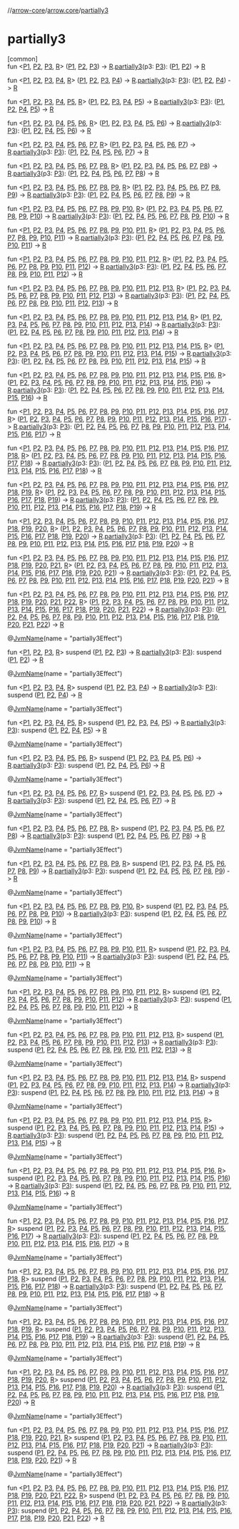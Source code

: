 //[arrow-core](../../index.md)/[arrow.core](index.md)/[partially3](partially3.md)

# partially3

[common]\
fun &lt;[P1](partially3.md), [P2](partially3.md), [P3](partially3.md), [R](partially3.md)&gt; ([P1](partially3.md), [P2](partially3.md), [P3](partially3.md)) -&gt; [R](partially3.md).[partially3](partially3.md)(p3: [P3](partially3.md)): ([P1](partially3.md), [P2](partially3.md)) -&gt; [R](partially3.md)

fun &lt;[P1](partially3.md), [P2](partially3.md), [P3](partially3.md), [P4](partially3.md), [R](partially3.md)&gt; ([P1](partially3.md), [P2](partially3.md), [P3](partially3.md), [P4](partially3.md)) -&gt; [R](partially3.md).[partially3](partially3.md)(p3: [P3](partially3.md)): ([P1](partially3.md), [P2](partially3.md), [P4](partially3.md)) -&gt; [R](partially3.md)

fun &lt;[P1](partially3.md), [P2](partially3.md), [P3](partially3.md), [P4](partially3.md), [P5](partially3.md), [R](partially3.md)&gt; ([P1](partially3.md), [P2](partially3.md), [P3](partially3.md), [P4](partially3.md), [P5](partially3.md)) -&gt; [R](partially3.md).[partially3](partially3.md)(p3: [P3](partially3.md)): ([P1](partially3.md), [P2](partially3.md), [P4](partially3.md), [P5](partially3.md)) -&gt; [R](partially3.md)

fun &lt;[P1](partially3.md), [P2](partially3.md), [P3](partially3.md), [P4](partially3.md), [P5](partially3.md), [P6](partially3.md), [R](partially3.md)&gt; ([P1](partially3.md), [P2](partially3.md), [P3](partially3.md), [P4](partially3.md), [P5](partially3.md), [P6](partially3.md)) -&gt; [R](partially3.md).[partially3](partially3.md)(p3: [P3](partially3.md)): ([P1](partially3.md), [P2](partially3.md), [P4](partially3.md), [P5](partially3.md), [P6](partially3.md)) -&gt; [R](partially3.md)

fun &lt;[P1](partially3.md), [P2](partially3.md), [P3](partially3.md), [P4](partially3.md), [P5](partially3.md), [P6](partially3.md), [P7](partially3.md), [R](partially3.md)&gt; ([P1](partially3.md), [P2](partially3.md), [P3](partially3.md), [P4](partially3.md), [P5](partially3.md), [P6](partially3.md), [P7](partially3.md)) -&gt; [R](partially3.md).[partially3](partially3.md)(p3: [P3](partially3.md)): ([P1](partially3.md), [P2](partially3.md), [P4](partially3.md), [P5](partially3.md), [P6](partially3.md), [P7](partially3.md)) -&gt; [R](partially3.md)

fun &lt;[P1](partially3.md), [P2](partially3.md), [P3](partially3.md), [P4](partially3.md), [P5](partially3.md), [P6](partially3.md), [P7](partially3.md), [P8](partially3.md), [R](partially3.md)&gt; ([P1](partially3.md), [P2](partially3.md), [P3](partially3.md), [P4](partially3.md), [P5](partially3.md), [P6](partially3.md), [P7](partially3.md), [P8](partially3.md)) -&gt; [R](partially3.md).[partially3](partially3.md)(p3: [P3](partially3.md)): ([P1](partially3.md), [P2](partially3.md), [P4](partially3.md), [P5](partially3.md), [P6](partially3.md), [P7](partially3.md), [P8](partially3.md)) -&gt; [R](partially3.md)

fun &lt;[P1](partially3.md), [P2](partially3.md), [P3](partially3.md), [P4](partially3.md), [P5](partially3.md), [P6](partially3.md), [P7](partially3.md), [P8](partially3.md), [P9](partially3.md), [R](partially3.md)&gt; ([P1](partially3.md), [P2](partially3.md), [P3](partially3.md), [P4](partially3.md), [P5](partially3.md), [P6](partially3.md), [P7](partially3.md), [P8](partially3.md), [P9](partially3.md)) -&gt; [R](partially3.md).[partially3](partially3.md)(p3: [P3](partially3.md)): ([P1](partially3.md), [P2](partially3.md), [P4](partially3.md), [P5](partially3.md), [P6](partially3.md), [P7](partially3.md), [P8](partially3.md), [P9](partially3.md)) -&gt; [R](partially3.md)

fun &lt;[P1](partially3.md), [P2](partially3.md), [P3](partially3.md), [P4](partially3.md), [P5](partially3.md), [P6](partially3.md), [P7](partially3.md), [P8](partially3.md), [P9](partially3.md), [P10](partially3.md), [R](partially3.md)&gt; ([P1](partially3.md), [P2](partially3.md), [P3](partially3.md), [P4](partially3.md), [P5](partially3.md), [P6](partially3.md), [P7](partially3.md), [P8](partially3.md), [P9](partially3.md), [P10](partially3.md)) -&gt; [R](partially3.md).[partially3](partially3.md)(p3: [P3](partially3.md)): ([P1](partially3.md), [P2](partially3.md), [P4](partially3.md), [P5](partially3.md), [P6](partially3.md), [P7](partially3.md), [P8](partially3.md), [P9](partially3.md), [P10](partially3.md)) -&gt; [R](partially3.md)

fun &lt;[P1](partially3.md), [P2](partially3.md), [P3](partially3.md), [P4](partially3.md), [P5](partially3.md), [P6](partially3.md), [P7](partially3.md), [P8](partially3.md), [P9](partially3.md), [P10](partially3.md), [P11](partially3.md), [R](partially3.md)&gt; ([P1](partially3.md), [P2](partially3.md), [P3](partially3.md), [P4](partially3.md), [P5](partially3.md), [P6](partially3.md), [P7](partially3.md), [P8](partially3.md), [P9](partially3.md), [P10](partially3.md), [P11](partially3.md)) -&gt; [R](partially3.md).[partially3](partially3.md)(p3: [P3](partially3.md)): ([P1](partially3.md), [P2](partially3.md), [P4](partially3.md), [P5](partially3.md), [P6](partially3.md), [P7](partially3.md), [P8](partially3.md), [P9](partially3.md), [P10](partially3.md), [P11](partially3.md)) -&gt; [R](partially3.md)

fun &lt;[P1](partially3.md), [P2](partially3.md), [P3](partially3.md), [P4](partially3.md), [P5](partially3.md), [P6](partially3.md), [P7](partially3.md), [P8](partially3.md), [P9](partially3.md), [P10](partially3.md), [P11](partially3.md), [P12](partially3.md), [R](partially3.md)&gt; ([P1](partially3.md), [P2](partially3.md), [P3](partially3.md), [P4](partially3.md), [P5](partially3.md), [P6](partially3.md), [P7](partially3.md), [P8](partially3.md), [P9](partially3.md), [P10](partially3.md), [P11](partially3.md), [P12](partially3.md)) -&gt; [R](partially3.md).[partially3](partially3.md)(p3: [P3](partially3.md)): ([P1](partially3.md), [P2](partially3.md), [P4](partially3.md), [P5](partially3.md), [P6](partially3.md), [P7](partially3.md), [P8](partially3.md), [P9](partially3.md), [P10](partially3.md), [P11](partially3.md), [P12](partially3.md)) -&gt; [R](partially3.md)

fun &lt;[P1](partially3.md), [P2](partially3.md), [P3](partially3.md), [P4](partially3.md), [P5](partially3.md), [P6](partially3.md), [P7](partially3.md), [P8](partially3.md), [P9](partially3.md), [P10](partially3.md), [P11](partially3.md), [P12](partially3.md), [P13](partially3.md), [R](partially3.md)&gt; ([P1](partially3.md), [P2](partially3.md), [P3](partially3.md), [P4](partially3.md), [P5](partially3.md), [P6](partially3.md), [P7](partially3.md), [P8](partially3.md), [P9](partially3.md), [P10](partially3.md), [P11](partially3.md), [P12](partially3.md), [P13](partially3.md)) -&gt; [R](partially3.md).[partially3](partially3.md)(p3: [P3](partially3.md)): ([P1](partially3.md), [P2](partially3.md), [P4](partially3.md), [P5](partially3.md), [P6](partially3.md), [P7](partially3.md), [P8](partially3.md), [P9](partially3.md), [P10](partially3.md), [P11](partially3.md), [P12](partially3.md), [P13](partially3.md)) -&gt; [R](partially3.md)

fun &lt;[P1](partially3.md), [P2](partially3.md), [P3](partially3.md), [P4](partially3.md), [P5](partially3.md), [P6](partially3.md), [P7](partially3.md), [P8](partially3.md), [P9](partially3.md), [P10](partially3.md), [P11](partially3.md), [P12](partially3.md), [P13](partially3.md), [P14](partially3.md), [R](partially3.md)&gt; ([P1](partially3.md), [P2](partially3.md), [P3](partially3.md), [P4](partially3.md), [P5](partially3.md), [P6](partially3.md), [P7](partially3.md), [P8](partially3.md), [P9](partially3.md), [P10](partially3.md), [P11](partially3.md), [P12](partially3.md), [P13](partially3.md), [P14](partially3.md)) -&gt; [R](partially3.md).[partially3](partially3.md)(p3: [P3](partially3.md)): ([P1](partially3.md), [P2](partially3.md), [P4](partially3.md), [P5](partially3.md), [P6](partially3.md), [P7](partially3.md), [P8](partially3.md), [P9](partially3.md), [P10](partially3.md), [P11](partially3.md), [P12](partially3.md), [P13](partially3.md), [P14](partially3.md)) -&gt; [R](partially3.md)

fun &lt;[P1](partially3.md), [P2](partially3.md), [P3](partially3.md), [P4](partially3.md), [P5](partially3.md), [P6](partially3.md), [P7](partially3.md), [P8](partially3.md), [P9](partially3.md), [P10](partially3.md), [P11](partially3.md), [P12](partially3.md), [P13](partially3.md), [P14](partially3.md), [P15](partially3.md), [R](partially3.md)&gt; ([P1](partially3.md), [P2](partially3.md), [P3](partially3.md), [P4](partially3.md), [P5](partially3.md), [P6](partially3.md), [P7](partially3.md), [P8](partially3.md), [P9](partially3.md), [P10](partially3.md), [P11](partially3.md), [P12](partially3.md), [P13](partially3.md), [P14](partially3.md), [P15](partially3.md)) -&gt; [R](partially3.md).[partially3](partially3.md)(p3: [P3](partially3.md)): ([P1](partially3.md), [P2](partially3.md), [P4](partially3.md), [P5](partially3.md), [P6](partially3.md), [P7](partially3.md), [P8](partially3.md), [P9](partially3.md), [P10](partially3.md), [P11](partially3.md), [P12](partially3.md), [P13](partially3.md), [P14](partially3.md), [P15](partially3.md)) -&gt; [R](partially3.md)

fun &lt;[P1](partially3.md), [P2](partially3.md), [P3](partially3.md), [P4](partially3.md), [P5](partially3.md), [P6](partially3.md), [P7](partially3.md), [P8](partially3.md), [P9](partially3.md), [P10](partially3.md), [P11](partially3.md), [P12](partially3.md), [P13](partially3.md), [P14](partially3.md), [P15](partially3.md), [P16](partially3.md), [R](partially3.md)&gt; ([P1](partially3.md), [P2](partially3.md), [P3](partially3.md), [P4](partially3.md), [P5](partially3.md), [P6](partially3.md), [P7](partially3.md), [P8](partially3.md), [P9](partially3.md), [P10](partially3.md), [P11](partially3.md), [P12](partially3.md), [P13](partially3.md), [P14](partially3.md), [P15](partially3.md), [P16](partially3.md)) -&gt; [R](partially3.md).[partially3](partially3.md)(p3: [P3](partially3.md)): ([P1](partially3.md), [P2](partially3.md), [P4](partially3.md), [P5](partially3.md), [P6](partially3.md), [P7](partially3.md), [P8](partially3.md), [P9](partially3.md), [P10](partially3.md), [P11](partially3.md), [P12](partially3.md), [P13](partially3.md), [P14](partially3.md), [P15](partially3.md), [P16](partially3.md)) -&gt; [R](partially3.md)

fun &lt;[P1](partially3.md), [P2](partially3.md), [P3](partially3.md), [P4](partially3.md), [P5](partially3.md), [P6](partially3.md), [P7](partially3.md), [P8](partially3.md), [P9](partially3.md), [P10](partially3.md), [P11](partially3.md), [P12](partially3.md), [P13](partially3.md), [P14](partially3.md), [P15](partially3.md), [P16](partially3.md), [P17](partially3.md), [R](partially3.md)&gt; ([P1](partially3.md), [P2](partially3.md), [P3](partially3.md), [P4](partially3.md), [P5](partially3.md), [P6](partially3.md), [P7](partially3.md), [P8](partially3.md), [P9](partially3.md), [P10](partially3.md), [P11](partially3.md), [P12](partially3.md), [P13](partially3.md), [P14](partially3.md), [P15](partially3.md), [P16](partially3.md), [P17](partially3.md)) -&gt; [R](partially3.md).[partially3](partially3.md)(p3: [P3](partially3.md)): ([P1](partially3.md), [P2](partially3.md), [P4](partially3.md), [P5](partially3.md), [P6](partially3.md), [P7](partially3.md), [P8](partially3.md), [P9](partially3.md), [P10](partially3.md), [P11](partially3.md), [P12](partially3.md), [P13](partially3.md), [P14](partially3.md), [P15](partially3.md), [P16](partially3.md), [P17](partially3.md)) -&gt; [R](partially3.md)

fun &lt;[P1](partially3.md), [P2](partially3.md), [P3](partially3.md), [P4](partially3.md), [P5](partially3.md), [P6](partially3.md), [P7](partially3.md), [P8](partially3.md), [P9](partially3.md), [P10](partially3.md), [P11](partially3.md), [P12](partially3.md), [P13](partially3.md), [P14](partially3.md), [P15](partially3.md), [P16](partially3.md), [P17](partially3.md), [P18](partially3.md), [R](partially3.md)&gt; ([P1](partially3.md), [P2](partially3.md), [P3](partially3.md), [P4](partially3.md), [P5](partially3.md), [P6](partially3.md), [P7](partially3.md), [P8](partially3.md), [P9](partially3.md), [P10](partially3.md), [P11](partially3.md), [P12](partially3.md), [P13](partially3.md), [P14](partially3.md), [P15](partially3.md), [P16](partially3.md), [P17](partially3.md), [P18](partially3.md)) -&gt; [R](partially3.md).[partially3](partially3.md)(p3: [P3](partially3.md)): ([P1](partially3.md), [P2](partially3.md), [P4](partially3.md), [P5](partially3.md), [P6](partially3.md), [P7](partially3.md), [P8](partially3.md), [P9](partially3.md), [P10](partially3.md), [P11](partially3.md), [P12](partially3.md), [P13](partially3.md), [P14](partially3.md), [P15](partially3.md), [P16](partially3.md), [P17](partially3.md), [P18](partially3.md)) -&gt; [R](partially3.md)

fun &lt;[P1](partially3.md), [P2](partially3.md), [P3](partially3.md), [P4](partially3.md), [P5](partially3.md), [P6](partially3.md), [P7](partially3.md), [P8](partially3.md), [P9](partially3.md), [P10](partially3.md), [P11](partially3.md), [P12](partially3.md), [P13](partially3.md), [P14](partially3.md), [P15](partially3.md), [P16](partially3.md), [P17](partially3.md), [P18](partially3.md), [P19](partially3.md), [R](partially3.md)&gt; ([P1](partially3.md), [P2](partially3.md), [P3](partially3.md), [P4](partially3.md), [P5](partially3.md), [P6](partially3.md), [P7](partially3.md), [P8](partially3.md), [P9](partially3.md), [P10](partially3.md), [P11](partially3.md), [P12](partially3.md), [P13](partially3.md), [P14](partially3.md), [P15](partially3.md), [P16](partially3.md), [P17](partially3.md), [P18](partially3.md), [P19](partially3.md)) -&gt; [R](partially3.md).[partially3](partially3.md)(p3: [P3](partially3.md)): ([P1](partially3.md), [P2](partially3.md), [P4](partially3.md), [P5](partially3.md), [P6](partially3.md), [P7](partially3.md), [P8](partially3.md), [P9](partially3.md), [P10](partially3.md), [P11](partially3.md), [P12](partially3.md), [P13](partially3.md), [P14](partially3.md), [P15](partially3.md), [P16](partially3.md), [P17](partially3.md), [P18](partially3.md), [P19](partially3.md)) -&gt; [R](partially3.md)

fun &lt;[P1](partially3.md), [P2](partially3.md), [P3](partially3.md), [P4](partially3.md), [P5](partially3.md), [P6](partially3.md), [P7](partially3.md), [P8](partially3.md), [P9](partially3.md), [P10](partially3.md), [P11](partially3.md), [P12](partially3.md), [P13](partially3.md), [P14](partially3.md), [P15](partially3.md), [P16](partially3.md), [P17](partially3.md), [P18](partially3.md), [P19](partially3.md), [P20](partially3.md), [R](partially3.md)&gt; ([P1](partially3.md), [P2](partially3.md), [P3](partially3.md), [P4](partially3.md), [P5](partially3.md), [P6](partially3.md), [P7](partially3.md), [P8](partially3.md), [P9](partially3.md), [P10](partially3.md), [P11](partially3.md), [P12](partially3.md), [P13](partially3.md), [P14](partially3.md), [P15](partially3.md), [P16](partially3.md), [P17](partially3.md), [P18](partially3.md), [P19](partially3.md), [P20](partially3.md)) -&gt; [R](partially3.md).[partially3](partially3.md)(p3: [P3](partially3.md)): ([P1](partially3.md), [P2](partially3.md), [P4](partially3.md), [P5](partially3.md), [P6](partially3.md), [P7](partially3.md), [P8](partially3.md), [P9](partially3.md), [P10](partially3.md), [P11](partially3.md), [P12](partially3.md), [P13](partially3.md), [P14](partially3.md), [P15](partially3.md), [P16](partially3.md), [P17](partially3.md), [P18](partially3.md), [P19](partially3.md), [P20](partially3.md)) -&gt; [R](partially3.md)

fun &lt;[P1](partially3.md), [P2](partially3.md), [P3](partially3.md), [P4](partially3.md), [P5](partially3.md), [P6](partially3.md), [P7](partially3.md), [P8](partially3.md), [P9](partially3.md), [P10](partially3.md), [P11](partially3.md), [P12](partially3.md), [P13](partially3.md), [P14](partially3.md), [P15](partially3.md), [P16](partially3.md), [P17](partially3.md), [P18](partially3.md), [P19](partially3.md), [P20](partially3.md), [P21](partially3.md), [R](partially3.md)&gt; ([P1](partially3.md), [P2](partially3.md), [P3](partially3.md), [P4](partially3.md), [P5](partially3.md), [P6](partially3.md), [P7](partially3.md), [P8](partially3.md), [P9](partially3.md), [P10](partially3.md), [P11](partially3.md), [P12](partially3.md), [P13](partially3.md), [P14](partially3.md), [P15](partially3.md), [P16](partially3.md), [P17](partially3.md), [P18](partially3.md), [P19](partially3.md), [P20](partially3.md), [P21](partially3.md)) -&gt; [R](partially3.md).[partially3](partially3.md)(p3: [P3](partially3.md)): ([P1](partially3.md), [P2](partially3.md), [P4](partially3.md), [P5](partially3.md), [P6](partially3.md), [P7](partially3.md), [P8](partially3.md), [P9](partially3.md), [P10](partially3.md), [P11](partially3.md), [P12](partially3.md), [P13](partially3.md), [P14](partially3.md), [P15](partially3.md), [P16](partially3.md), [P17](partially3.md), [P18](partially3.md), [P19](partially3.md), [P20](partially3.md), [P21](partially3.md)) -&gt; [R](partially3.md)

fun &lt;[P1](partially3.md), [P2](partially3.md), [P3](partially3.md), [P4](partially3.md), [P5](partially3.md), [P6](partially3.md), [P7](partially3.md), [P8](partially3.md), [P9](partially3.md), [P10](partially3.md), [P11](partially3.md), [P12](partially3.md), [P13](partially3.md), [P14](partially3.md), [P15](partially3.md), [P16](partially3.md), [P17](partially3.md), [P18](partially3.md), [P19](partially3.md), [P20](partially3.md), [P21](partially3.md), [P22](partially3.md), [R](partially3.md)&gt; ([P1](partially3.md), [P2](partially3.md), [P3](partially3.md), [P4](partially3.md), [P5](partially3.md), [P6](partially3.md), [P7](partially3.md), [P8](partially3.md), [P9](partially3.md), [P10](partially3.md), [P11](partially3.md), [P12](partially3.md), [P13](partially3.md), [P14](partially3.md), [P15](partially3.md), [P16](partially3.md), [P17](partially3.md), [P18](partially3.md), [P19](partially3.md), [P20](partially3.md), [P21](partially3.md), [P22](partially3.md)) -&gt; [R](partially3.md).[partially3](partially3.md)(p3: [P3](partially3.md)): ([P1](partially3.md), [P2](partially3.md), [P4](partially3.md), [P5](partially3.md), [P6](partially3.md), [P7](partially3.md), [P8](partially3.md), [P9](partially3.md), [P10](partially3.md), [P11](partially3.md), [P12](partially3.md), [P13](partially3.md), [P14](partially3.md), [P15](partially3.md), [P16](partially3.md), [P17](partially3.md), [P18](partially3.md), [P19](partially3.md), [P20](partially3.md), [P21](partially3.md), [P22](partially3.md)) -&gt; [R](partially3.md)

@[JvmName](https://kotlinlang.org/api/latest/jvm/stdlib/kotlin.jvm/-jvm-name/index.html)(name = "partially3Effect")

fun &lt;[P1](partially3.md), [P2](partially3.md), [P3](partially3.md), [R](partially3.md)&gt; suspend ([P1](partially3.md), [P2](partially3.md), [P3](partially3.md)) -&gt; [R](partially3.md).[partially3](partially3.md)(p3: [P3](partially3.md)): suspend ([P1](partially3.md), [P2](partially3.md)) -&gt; [R](partially3.md)

@[JvmName](https://kotlinlang.org/api/latest/jvm/stdlib/kotlin.jvm/-jvm-name/index.html)(name = "partially3Effect")

fun &lt;[P1](partially3.md), [P2](partially3.md), [P3](partially3.md), [P4](partially3.md), [R](partially3.md)&gt; suspend ([P1](partially3.md), [P2](partially3.md), [P3](partially3.md), [P4](partially3.md)) -&gt; [R](partially3.md).[partially3](partially3.md)(p3: [P3](partially3.md)): suspend ([P1](partially3.md), [P2](partially3.md), [P4](partially3.md)) -&gt; [R](partially3.md)

@[JvmName](https://kotlinlang.org/api/latest/jvm/stdlib/kotlin.jvm/-jvm-name/index.html)(name = "partially3Effect")

fun &lt;[P1](partially3.md), [P2](partially3.md), [P3](partially3.md), [P4](partially3.md), [P5](partially3.md), [R](partially3.md)&gt; suspend ([P1](partially3.md), [P2](partially3.md), [P3](partially3.md), [P4](partially3.md), [P5](partially3.md)) -&gt; [R](partially3.md).[partially3](partially3.md)(p3: [P3](partially3.md)): suspend ([P1](partially3.md), [P2](partially3.md), [P4](partially3.md), [P5](partially3.md)) -&gt; [R](partially3.md)

@[JvmName](https://kotlinlang.org/api/latest/jvm/stdlib/kotlin.jvm/-jvm-name/index.html)(name = "partially3Effect")

fun &lt;[P1](partially3.md), [P2](partially3.md), [P3](partially3.md), [P4](partially3.md), [P5](partially3.md), [P6](partially3.md), [R](partially3.md)&gt; suspend ([P1](partially3.md), [P2](partially3.md), [P3](partially3.md), [P4](partially3.md), [P5](partially3.md), [P6](partially3.md)) -&gt; [R](partially3.md).[partially3](partially3.md)(p3: [P3](partially3.md)): suspend ([P1](partially3.md), [P2](partially3.md), [P4](partially3.md), [P5](partially3.md), [P6](partially3.md)) -&gt; [R](partially3.md)

@[JvmName](https://kotlinlang.org/api/latest/jvm/stdlib/kotlin.jvm/-jvm-name/index.html)(name = "partially3Effect")

fun &lt;[P1](partially3.md), [P2](partially3.md), [P3](partially3.md), [P4](partially3.md), [P5](partially3.md), [P6](partially3.md), [P7](partially3.md), [R](partially3.md)&gt; suspend ([P1](partially3.md), [P2](partially3.md), [P3](partially3.md), [P4](partially3.md), [P5](partially3.md), [P6](partially3.md), [P7](partially3.md)) -&gt; [R](partially3.md).[partially3](partially3.md)(p3: [P3](partially3.md)): suspend ([P1](partially3.md), [P2](partially3.md), [P4](partially3.md), [P5](partially3.md), [P6](partially3.md), [P7](partially3.md)) -&gt; [R](partially3.md)

@[JvmName](https://kotlinlang.org/api/latest/jvm/stdlib/kotlin.jvm/-jvm-name/index.html)(name = "partially3Effect")

fun &lt;[P1](partially3.md), [P2](partially3.md), [P3](partially3.md), [P4](partially3.md), [P5](partially3.md), [P6](partially3.md), [P7](partially3.md), [P8](partially3.md), [R](partially3.md)&gt; suspend ([P1](partially3.md), [P2](partially3.md), [P3](partially3.md), [P4](partially3.md), [P5](partially3.md), [P6](partially3.md), [P7](partially3.md), [P8](partially3.md)) -&gt; [R](partially3.md).[partially3](partially3.md)(p3: [P3](partially3.md)): suspend ([P1](partially3.md), [P2](partially3.md), [P4](partially3.md), [P5](partially3.md), [P6](partially3.md), [P7](partially3.md), [P8](partially3.md)) -&gt; [R](partially3.md)

@[JvmName](https://kotlinlang.org/api/latest/jvm/stdlib/kotlin.jvm/-jvm-name/index.html)(name = "partially3Effect")

fun &lt;[P1](partially3.md), [P2](partially3.md), [P3](partially3.md), [P4](partially3.md), [P5](partially3.md), [P6](partially3.md), [P7](partially3.md), [P8](partially3.md), [P9](partially3.md), [R](partially3.md)&gt; suspend ([P1](partially3.md), [P2](partially3.md), [P3](partially3.md), [P4](partially3.md), [P5](partially3.md), [P6](partially3.md), [P7](partially3.md), [P8](partially3.md), [P9](partially3.md)) -&gt; [R](partially3.md).[partially3](partially3.md)(p3: [P3](partially3.md)): suspend ([P1](partially3.md), [P2](partially3.md), [P4](partially3.md), [P5](partially3.md), [P6](partially3.md), [P7](partially3.md), [P8](partially3.md), [P9](partially3.md)) -&gt; [R](partially3.md)

@[JvmName](https://kotlinlang.org/api/latest/jvm/stdlib/kotlin.jvm/-jvm-name/index.html)(name = "partially3Effect")

fun &lt;[P1](partially3.md), [P2](partially3.md), [P3](partially3.md), [P4](partially3.md), [P5](partially3.md), [P6](partially3.md), [P7](partially3.md), [P8](partially3.md), [P9](partially3.md), [P10](partially3.md), [R](partially3.md)&gt; suspend ([P1](partially3.md), [P2](partially3.md), [P3](partially3.md), [P4](partially3.md), [P5](partially3.md), [P6](partially3.md), [P7](partially3.md), [P8](partially3.md), [P9](partially3.md), [P10](partially3.md)) -&gt; [R](partially3.md).[partially3](partially3.md)(p3: [P3](partially3.md)): suspend ([P1](partially3.md), [P2](partially3.md), [P4](partially3.md), [P5](partially3.md), [P6](partially3.md), [P7](partially3.md), [P8](partially3.md), [P9](partially3.md), [P10](partially3.md)) -&gt; [R](partially3.md)

@[JvmName](https://kotlinlang.org/api/latest/jvm/stdlib/kotlin.jvm/-jvm-name/index.html)(name = "partially3Effect")

fun &lt;[P1](partially3.md), [P2](partially3.md), [P3](partially3.md), [P4](partially3.md), [P5](partially3.md), [P6](partially3.md), [P7](partially3.md), [P8](partially3.md), [P9](partially3.md), [P10](partially3.md), [P11](partially3.md), [R](partially3.md)&gt; suspend ([P1](partially3.md), [P2](partially3.md), [P3](partially3.md), [P4](partially3.md), [P5](partially3.md), [P6](partially3.md), [P7](partially3.md), [P8](partially3.md), [P9](partially3.md), [P10](partially3.md), [P11](partially3.md)) -&gt; [R](partially3.md).[partially3](partially3.md)(p3: [P3](partially3.md)): suspend ([P1](partially3.md), [P2](partially3.md), [P4](partially3.md), [P5](partially3.md), [P6](partially3.md), [P7](partially3.md), [P8](partially3.md), [P9](partially3.md), [P10](partially3.md), [P11](partially3.md)) -&gt; [R](partially3.md)

@[JvmName](https://kotlinlang.org/api/latest/jvm/stdlib/kotlin.jvm/-jvm-name/index.html)(name = "partially3Effect")

fun &lt;[P1](partially3.md), [P2](partially3.md), [P3](partially3.md), [P4](partially3.md), [P5](partially3.md), [P6](partially3.md), [P7](partially3.md), [P8](partially3.md), [P9](partially3.md), [P10](partially3.md), [P11](partially3.md), [P12](partially3.md), [R](partially3.md)&gt; suspend ([P1](partially3.md), [P2](partially3.md), [P3](partially3.md), [P4](partially3.md), [P5](partially3.md), [P6](partially3.md), [P7](partially3.md), [P8](partially3.md), [P9](partially3.md), [P10](partially3.md), [P11](partially3.md), [P12](partially3.md)) -&gt; [R](partially3.md).[partially3](partially3.md)(p3: [P3](partially3.md)): suspend ([P1](partially3.md), [P2](partially3.md), [P4](partially3.md), [P5](partially3.md), [P6](partially3.md), [P7](partially3.md), [P8](partially3.md), [P9](partially3.md), [P10](partially3.md), [P11](partially3.md), [P12](partially3.md)) -&gt; [R](partially3.md)

@[JvmName](https://kotlinlang.org/api/latest/jvm/stdlib/kotlin.jvm/-jvm-name/index.html)(name = "partially3Effect")

fun &lt;[P1](partially3.md), [P2](partially3.md), [P3](partially3.md), [P4](partially3.md), [P5](partially3.md), [P6](partially3.md), [P7](partially3.md), [P8](partially3.md), [P9](partially3.md), [P10](partially3.md), [P11](partially3.md), [P12](partially3.md), [P13](partially3.md), [R](partially3.md)&gt; suspend ([P1](partially3.md), [P2](partially3.md), [P3](partially3.md), [P4](partially3.md), [P5](partially3.md), [P6](partially3.md), [P7](partially3.md), [P8](partially3.md), [P9](partially3.md), [P10](partially3.md), [P11](partially3.md), [P12](partially3.md), [P13](partially3.md)) -&gt; [R](partially3.md).[partially3](partially3.md)(p3: [P3](partially3.md)): suspend ([P1](partially3.md), [P2](partially3.md), [P4](partially3.md), [P5](partially3.md), [P6](partially3.md), [P7](partially3.md), [P8](partially3.md), [P9](partially3.md), [P10](partially3.md), [P11](partially3.md), [P12](partially3.md), [P13](partially3.md)) -&gt; [R](partially3.md)

@[JvmName](https://kotlinlang.org/api/latest/jvm/stdlib/kotlin.jvm/-jvm-name/index.html)(name = "partially3Effect")

fun &lt;[P1](partially3.md), [P2](partially3.md), [P3](partially3.md), [P4](partially3.md), [P5](partially3.md), [P6](partially3.md), [P7](partially3.md), [P8](partially3.md), [P9](partially3.md), [P10](partially3.md), [P11](partially3.md), [P12](partially3.md), [P13](partially3.md), [P14](partially3.md), [R](partially3.md)&gt; suspend ([P1](partially3.md), [P2](partially3.md), [P3](partially3.md), [P4](partially3.md), [P5](partially3.md), [P6](partially3.md), [P7](partially3.md), [P8](partially3.md), [P9](partially3.md), [P10](partially3.md), [P11](partially3.md), [P12](partially3.md), [P13](partially3.md), [P14](partially3.md)) -&gt; [R](partially3.md).[partially3](partially3.md)(p3: [P3](partially3.md)): suspend ([P1](partially3.md), [P2](partially3.md), [P4](partially3.md), [P5](partially3.md), [P6](partially3.md), [P7](partially3.md), [P8](partially3.md), [P9](partially3.md), [P10](partially3.md), [P11](partially3.md), [P12](partially3.md), [P13](partially3.md), [P14](partially3.md)) -&gt; [R](partially3.md)

@[JvmName](https://kotlinlang.org/api/latest/jvm/stdlib/kotlin.jvm/-jvm-name/index.html)(name = "partially3Effect")

fun &lt;[P1](partially3.md), [P2](partially3.md), [P3](partially3.md), [P4](partially3.md), [P5](partially3.md), [P6](partially3.md), [P7](partially3.md), [P8](partially3.md), [P9](partially3.md), [P10](partially3.md), [P11](partially3.md), [P12](partially3.md), [P13](partially3.md), [P14](partially3.md), [P15](partially3.md), [R](partially3.md)&gt; suspend ([P1](partially3.md), [P2](partially3.md), [P3](partially3.md), [P4](partially3.md), [P5](partially3.md), [P6](partially3.md), [P7](partially3.md), [P8](partially3.md), [P9](partially3.md), [P10](partially3.md), [P11](partially3.md), [P12](partially3.md), [P13](partially3.md), [P14](partially3.md), [P15](partially3.md)) -&gt; [R](partially3.md).[partially3](partially3.md)(p3: [P3](partially3.md)): suspend ([P1](partially3.md), [P2](partially3.md), [P4](partially3.md), [P5](partially3.md), [P6](partially3.md), [P7](partially3.md), [P8](partially3.md), [P9](partially3.md), [P10](partially3.md), [P11](partially3.md), [P12](partially3.md), [P13](partially3.md), [P14](partially3.md), [P15](partially3.md)) -&gt; [R](partially3.md)

@[JvmName](https://kotlinlang.org/api/latest/jvm/stdlib/kotlin.jvm/-jvm-name/index.html)(name = "partially3Effect")

fun &lt;[P1](partially3.md), [P2](partially3.md), [P3](partially3.md), [P4](partially3.md), [P5](partially3.md), [P6](partially3.md), [P7](partially3.md), [P8](partially3.md), [P9](partially3.md), [P10](partially3.md), [P11](partially3.md), [P12](partially3.md), [P13](partially3.md), [P14](partially3.md), [P15](partially3.md), [P16](partially3.md), [R](partially3.md)&gt; suspend ([P1](partially3.md), [P2](partially3.md), [P3](partially3.md), [P4](partially3.md), [P5](partially3.md), [P6](partially3.md), [P7](partially3.md), [P8](partially3.md), [P9](partially3.md), [P10](partially3.md), [P11](partially3.md), [P12](partially3.md), [P13](partially3.md), [P14](partially3.md), [P15](partially3.md), [P16](partially3.md)) -&gt; [R](partially3.md).[partially3](partially3.md)(p3: [P3](partially3.md)): suspend ([P1](partially3.md), [P2](partially3.md), [P4](partially3.md), [P5](partially3.md), [P6](partially3.md), [P7](partially3.md), [P8](partially3.md), [P9](partially3.md), [P10](partially3.md), [P11](partially3.md), [P12](partially3.md), [P13](partially3.md), [P14](partially3.md), [P15](partially3.md), [P16](partially3.md)) -&gt; [R](partially3.md)

@[JvmName](https://kotlinlang.org/api/latest/jvm/stdlib/kotlin.jvm/-jvm-name/index.html)(name = "partially3Effect")

fun &lt;[P1](partially3.md), [P2](partially3.md), [P3](partially3.md), [P4](partially3.md), [P5](partially3.md), [P6](partially3.md), [P7](partially3.md), [P8](partially3.md), [P9](partially3.md), [P10](partially3.md), [P11](partially3.md), [P12](partially3.md), [P13](partially3.md), [P14](partially3.md), [P15](partially3.md), [P16](partially3.md), [P17](partially3.md), [R](partially3.md)&gt; suspend ([P1](partially3.md), [P2](partially3.md), [P3](partially3.md), [P4](partially3.md), [P5](partially3.md), [P6](partially3.md), [P7](partially3.md), [P8](partially3.md), [P9](partially3.md), [P10](partially3.md), [P11](partially3.md), [P12](partially3.md), [P13](partially3.md), [P14](partially3.md), [P15](partially3.md), [P16](partially3.md), [P17](partially3.md)) -&gt; [R](partially3.md).[partially3](partially3.md)(p3: [P3](partially3.md)): suspend ([P1](partially3.md), [P2](partially3.md), [P4](partially3.md), [P5](partially3.md), [P6](partially3.md), [P7](partially3.md), [P8](partially3.md), [P9](partially3.md), [P10](partially3.md), [P11](partially3.md), [P12](partially3.md), [P13](partially3.md), [P14](partially3.md), [P15](partially3.md), [P16](partially3.md), [P17](partially3.md)) -&gt; [R](partially3.md)

@[JvmName](https://kotlinlang.org/api/latest/jvm/stdlib/kotlin.jvm/-jvm-name/index.html)(name = "partially3Effect")

fun &lt;[P1](partially3.md), [P2](partially3.md), [P3](partially3.md), [P4](partially3.md), [P5](partially3.md), [P6](partially3.md), [P7](partially3.md), [P8](partially3.md), [P9](partially3.md), [P10](partially3.md), [P11](partially3.md), [P12](partially3.md), [P13](partially3.md), [P14](partially3.md), [P15](partially3.md), [P16](partially3.md), [P17](partially3.md), [P18](partially3.md), [R](partially3.md)&gt; suspend ([P1](partially3.md), [P2](partially3.md), [P3](partially3.md), [P4](partially3.md), [P5](partially3.md), [P6](partially3.md), [P7](partially3.md), [P8](partially3.md), [P9](partially3.md), [P10](partially3.md), [P11](partially3.md), [P12](partially3.md), [P13](partially3.md), [P14](partially3.md), [P15](partially3.md), [P16](partially3.md), [P17](partially3.md), [P18](partially3.md)) -&gt; [R](partially3.md).[partially3](partially3.md)(p3: [P3](partially3.md)): suspend ([P1](partially3.md), [P2](partially3.md), [P4](partially3.md), [P5](partially3.md), [P6](partially3.md), [P7](partially3.md), [P8](partially3.md), [P9](partially3.md), [P10](partially3.md), [P11](partially3.md), [P12](partially3.md), [P13](partially3.md), [P14](partially3.md), [P15](partially3.md), [P16](partially3.md), [P17](partially3.md), [P18](partially3.md)) -&gt; [R](partially3.md)

@[JvmName](https://kotlinlang.org/api/latest/jvm/stdlib/kotlin.jvm/-jvm-name/index.html)(name = "partially3Effect")

fun &lt;[P1](partially3.md), [P2](partially3.md), [P3](partially3.md), [P4](partially3.md), [P5](partially3.md), [P6](partially3.md), [P7](partially3.md), [P8](partially3.md), [P9](partially3.md), [P10](partially3.md), [P11](partially3.md), [P12](partially3.md), [P13](partially3.md), [P14](partially3.md), [P15](partially3.md), [P16](partially3.md), [P17](partially3.md), [P18](partially3.md), [P19](partially3.md), [R](partially3.md)&gt; suspend ([P1](partially3.md), [P2](partially3.md), [P3](partially3.md), [P4](partially3.md), [P5](partially3.md), [P6](partially3.md), [P7](partially3.md), [P8](partially3.md), [P9](partially3.md), [P10](partially3.md), [P11](partially3.md), [P12](partially3.md), [P13](partially3.md), [P14](partially3.md), [P15](partially3.md), [P16](partially3.md), [P17](partially3.md), [P18](partially3.md), [P19](partially3.md)) -&gt; [R](partially3.md).[partially3](partially3.md)(p3: [P3](partially3.md)): suspend ([P1](partially3.md), [P2](partially3.md), [P4](partially3.md), [P5](partially3.md), [P6](partially3.md), [P7](partially3.md), [P8](partially3.md), [P9](partially3.md), [P10](partially3.md), [P11](partially3.md), [P12](partially3.md), [P13](partially3.md), [P14](partially3.md), [P15](partially3.md), [P16](partially3.md), [P17](partially3.md), [P18](partially3.md), [P19](partially3.md)) -&gt; [R](partially3.md)

@[JvmName](https://kotlinlang.org/api/latest/jvm/stdlib/kotlin.jvm/-jvm-name/index.html)(name = "partially3Effect")

fun &lt;[P1](partially3.md), [P2](partially3.md), [P3](partially3.md), [P4](partially3.md), [P5](partially3.md), [P6](partially3.md), [P7](partially3.md), [P8](partially3.md), [P9](partially3.md), [P10](partially3.md), [P11](partially3.md), [P12](partially3.md), [P13](partially3.md), [P14](partially3.md), [P15](partially3.md), [P16](partially3.md), [P17](partially3.md), [P18](partially3.md), [P19](partially3.md), [P20](partially3.md), [R](partially3.md)&gt; suspend ([P1](partially3.md), [P2](partially3.md), [P3](partially3.md), [P4](partially3.md), [P5](partially3.md), [P6](partially3.md), [P7](partially3.md), [P8](partially3.md), [P9](partially3.md), [P10](partially3.md), [P11](partially3.md), [P12](partially3.md), [P13](partially3.md), [P14](partially3.md), [P15](partially3.md), [P16](partially3.md), [P17](partially3.md), [P18](partially3.md), [P19](partially3.md), [P20](partially3.md)) -&gt; [R](partially3.md).[partially3](partially3.md)(p3: [P3](partially3.md)): suspend ([P1](partially3.md), [P2](partially3.md), [P4](partially3.md), [P5](partially3.md), [P6](partially3.md), [P7](partially3.md), [P8](partially3.md), [P9](partially3.md), [P10](partially3.md), [P11](partially3.md), [P12](partially3.md), [P13](partially3.md), [P14](partially3.md), [P15](partially3.md), [P16](partially3.md), [P17](partially3.md), [P18](partially3.md), [P19](partially3.md), [P20](partially3.md)) -&gt; [R](partially3.md)

@[JvmName](https://kotlinlang.org/api/latest/jvm/stdlib/kotlin.jvm/-jvm-name/index.html)(name = "partially3Effect")

fun &lt;[P1](partially3.md), [P2](partially3.md), [P3](partially3.md), [P4](partially3.md), [P5](partially3.md), [P6](partially3.md), [P7](partially3.md), [P8](partially3.md), [P9](partially3.md), [P10](partially3.md), [P11](partially3.md), [P12](partially3.md), [P13](partially3.md), [P14](partially3.md), [P15](partially3.md), [P16](partially3.md), [P17](partially3.md), [P18](partially3.md), [P19](partially3.md), [P20](partially3.md), [P21](partially3.md), [R](partially3.md)&gt; suspend ([P1](partially3.md), [P2](partially3.md), [P3](partially3.md), [P4](partially3.md), [P5](partially3.md), [P6](partially3.md), [P7](partially3.md), [P8](partially3.md), [P9](partially3.md), [P10](partially3.md), [P11](partially3.md), [P12](partially3.md), [P13](partially3.md), [P14](partially3.md), [P15](partially3.md), [P16](partially3.md), [P17](partially3.md), [P18](partially3.md), [P19](partially3.md), [P20](partially3.md), [P21](partially3.md)) -&gt; [R](partially3.md).[partially3](partially3.md)(p3: [P3](partially3.md)): suspend ([P1](partially3.md), [P2](partially3.md), [P4](partially3.md), [P5](partially3.md), [P6](partially3.md), [P7](partially3.md), [P8](partially3.md), [P9](partially3.md), [P10](partially3.md), [P11](partially3.md), [P12](partially3.md), [P13](partially3.md), [P14](partially3.md), [P15](partially3.md), [P16](partially3.md), [P17](partially3.md), [P18](partially3.md), [P19](partially3.md), [P20](partially3.md), [P21](partially3.md)) -&gt; [R](partially3.md)

@[JvmName](https://kotlinlang.org/api/latest/jvm/stdlib/kotlin.jvm/-jvm-name/index.html)(name = "partially3Effect")

fun &lt;[P1](partially3.md), [P2](partially3.md), [P3](partially3.md), [P4](partially3.md), [P5](partially3.md), [P6](partially3.md), [P7](partially3.md), [P8](partially3.md), [P9](partially3.md), [P10](partially3.md), [P11](partially3.md), [P12](partially3.md), [P13](partially3.md), [P14](partially3.md), [P15](partially3.md), [P16](partially3.md), [P17](partially3.md), [P18](partially3.md), [P19](partially3.md), [P20](partially3.md), [P21](partially3.md), [P22](partially3.md), [R](partially3.md)&gt; suspend ([P1](partially3.md), [P2](partially3.md), [P3](partially3.md), [P4](partially3.md), [P5](partially3.md), [P6](partially3.md), [P7](partially3.md), [P8](partially3.md), [P9](partially3.md), [P10](partially3.md), [P11](partially3.md), [P12](partially3.md), [P13](partially3.md), [P14](partially3.md), [P15](partially3.md), [P16](partially3.md), [P17](partially3.md), [P18](partially3.md), [P19](partially3.md), [P20](partially3.md), [P21](partially3.md), [P22](partially3.md)) -&gt; [R](partially3.md).[partially3](partially3.md)(p3: [P3](partially3.md)): suspend ([P1](partially3.md), [P2](partially3.md), [P4](partially3.md), [P5](partially3.md), [P6](partially3.md), [P7](partially3.md), [P8](partially3.md), [P9](partially3.md), [P10](partially3.md), [P11](partially3.md), [P12](partially3.md), [P13](partially3.md), [P14](partially3.md), [P15](partially3.md), [P16](partially3.md), [P17](partially3.md), [P18](partially3.md), [P19](partially3.md), [P20](partially3.md), [P21](partially3.md), [P22](partially3.md)) -&gt; [R](partially3.md)

